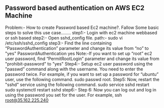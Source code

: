 ## Password based authentication  on AWS EC2 Machine
Problem:- How to create Password based Ec2 machine?.
Fallow Some basic steps to solve this use case........
step1:- Login with ec2 machine webbased or ssh based
step2:- Open sshd_config file.
        path:- sudo vi /etc/ssh/sshd_config
step3:- Find the line containing “PasswordAuthentication” parameter and change its value from “no” to "yes"
        PasswordAuthentication yes
        Note:-If you want to set up “root” ec2 user password, find  “PermitRootLogin” parameter and change its value from 
        "prohibit-password" to "yes"
Step4:- Setup ec2 user password using the "passwd" command along with the username.
        You need to enter the password twice. For example, if you want to set up a password for “ubuntu” user, use the following command.
        sudo passwd root.
Step5: Now, restart the "sshd" service using the following command.
       sudo service sshd restart
       sudo systemctl restart sshd
step6:- Step 6: Now you can log out and log in using the password you set for the user. For example,
        ssh root@35.162.225.240